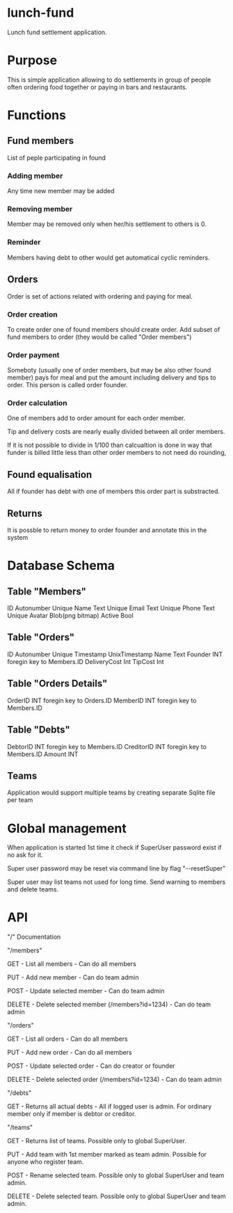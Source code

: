 # lunch-fund
Lunch fund settlement application.

# Purpose
This is simple application allowing to do settlements in group of people often ordering food together or paying in bars and restaurants.


# Functions

## Fund members
List of peple participating in found


### Adding member
Any time new member may be added


### Removing member
Member may be removed only when her/his settlement to others is 0.


### Reminder
Members having debt to other would get automatical cyclic reminders.


## Orders
Order is set of actions related with ordering and paying for meal.


### Order creation
To create order one of found members should create order. Add subset of fund members to order (they would be called "Order members")


### Order payment
Someboty (usually one of order members, but may be also other found member) pays for meal and put the amount including delivery and tips to order. This person is called order founder.


### Order calculation
One of members add to order amount for each order member.

Tip and delivery costs are nearly eually divided between all order members.

If it is not possible to divide in 1/100 than calcualtion is done in way that funder is billed little less than other order members to not need do rounding,


## Found equalisation
All if founder has debt with one of members this order part is substracted.

## Returns
It is possble to return money to order founder and annotate this in the system

# Database Schema

## Table "Members"
ID Autonumber Unique
Name Text Unique
Email Text Unique
Phone Text Unique
Avatar Blob(png bitmap)
Active Bool

## Table "Orders"
ID Autonumber Unique
Timestamp UnixTimestamp
Name Text
Founder INT foregin key to Members.ID
DeliveryCost Int
TipCost Int


## Table "Orders Details"
OrderID INT foregin key to Orders.ID
MemberID INT foregin key to Members.ID


## Table "Debts"
DebtorID INT foregin key to Members.ID
CreditorID INT foregin key to Members.ID
Amount INT

## Teams
Application would support multiple teams by creating separate Sqlite file per team 


# Global management
When application is started 1st time it check if SuperUser password exist if no ask for it.

Super user password may be reset via command line by flag "--resetSuper" 

Super user may list teams not used for long time. Send warning to members and delete teams. 



# API

"/" Documentation

"/members"

GET - List all members - Can do all members

PUT - Add new member - Can do team admin

POST - Update selected member - Can do team admin

DELETE - Delete selected member (/members?id=1234) - Can do team admin


"/orders"

GET - List all orders - Can do all members

PUT - Add new order - Can do all members

POST - Update selected order - Can do creator or founder

DELETE - Delete selected order (/members?id=1234) - Can do team admin


"/debts" 

GET - Returns all actual debts - All if logged user is admin. For ordinary member only if member is debtor or creditor.


"/teams"

GET - Returns list of teams. Possible only to global SuperUser.

PUT - Add team with 1st member marked as team admin. Possible for anyone who register team.

POST - Rename selected team. Possible only to global SuperUser and team admin.

DELETE - Delete selected team. Possible only to global SuperUser and team admin.

